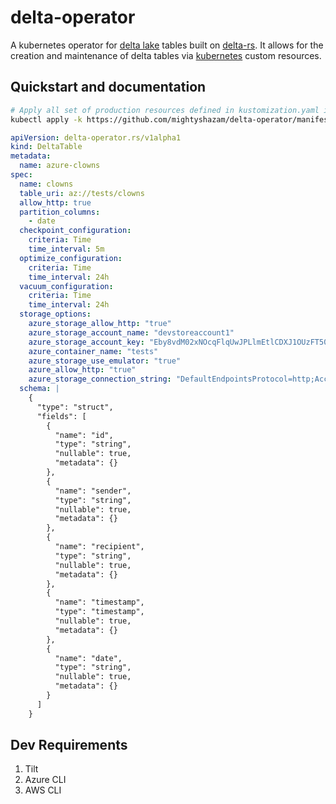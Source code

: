 # delta-operator

A kubernetes operator for [delta lake](https://delta.io) tables built on [delta-rs](https://github.com/delta-io/delta.rs). It allows for the creation and maintenance of delta tables via [kubernetes](https://k8s.io) custom resources.

## Quickstart and documentation

```sh
# Apply all set of production resources defined in kustomization.yaml in `production` directory .
kubectl apply -k https://github.com/mightyshazam/delta-operator/manifests/production
```

```yaml
apiVersion: delta-operator.rs/v1alpha1
kind: DeltaTable
metadata:
  name: azure-clowns
spec:
  name: clowns
  table_uri: az://tests/clowns
  allow_http: true
  partition_columns:
    - date
  checkpoint_configuration:
    criteria: Time
    time_interval: 5m
  optimize_configuration:
    criteria: Time
    time_interval: 24h
  vacuum_configuration:
    criteria: Time
    time_interval: 24h
  storage_options:
    azure_storage_allow_http: "true"
    azure_storage_account_name: "devstoreaccount1"
    azure_storage_account_key: "Eby8vdM02xNOcqFlqUwJPLlmEtlCDXJ1OUzFT50uSRZ6IFsuFq2UVErCz4I6tq/K1SZFPTOtr/KBHBeksoGMGw=="
    azure_container_name: "tests"
    azure_storage_use_emulator: "true"
    azure_allow_http: "true"
    azure_storage_connection_string: "DefaultEndpointsProtocol=http;AccountName=devstoreaccount1;AccountKey=Eby8vdM02xNOcqFlqUwJPLlmEtlCDXJ1OUzFT50uSRZ6IFsuFq2UVErCz4I6tq/K1SZFPTOtr/KBHBeksoGMGw==;BlobEndpoint=http://azurite.default:10000/devstoreaccount1;QueueEndpoint=http://azurite.default:10001/devstoreaccount1;"
  schema: |
    {
      "type": "struct",
      "fields": [
        {
          "name": "id",
          "type": "string",
          "nullable": true,
          "metadata": {}
        },
        {
          "name": "sender",
          "type": "string",
          "nullable": true,
          "metadata": {}
        },
        {
          "name": "recipient",
          "type": "string",
          "nullable": true,
          "metadata": {}
        },
        {
          "name": "timestamp",
          "type": "timestamp",
          "nullable": true,
          "metadata": {}
        },
        {
          "name": "date",
          "type": "string",
          "nullable": true,
          "metadata": {}
        }
      ]
    }
```

## Dev Requirements

1. Tilt
2. Azure CLI
3. AWS CLI
